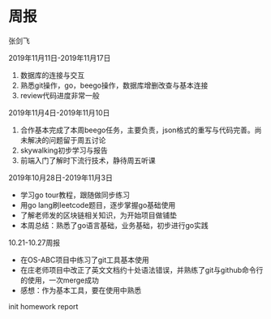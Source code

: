 # 周报

张剑飞

2019年11月11日-2019年11月17日

1. 数据库的连接与交互
2. 熟悉git操作，go，beego操作，数据库增删改查与基本连接
3. review代码进度非常一般

2019年11月4日-2019年11月10日

1. 合作基本完成了本周beego任务，主要负责，json格式的重写与代码完善。尚未解决的问题留于周五讨论
2. skywalking初步学习与报告
3. 前端入门了解时下流行技术，静待周五听课

2019年10月28日-2019年11月3日

+ 学习go tour教程，跟随做同步练习
+ 用go lang刷leetcode题目，逐步掌握go基础使用
+ 了解老师发的区块链相关知识，为开始项目做铺垫
+ 本周总结：熟悉了go语言基础，业务基础，初步进行go实践

10.21-10.27周报 

+ 在OS-ABC项目中练习了git工具基本使用
+ 在庄老师项目中改正了英文文档约十处语法错误，并熟练了git与github命令行的使用，一次merge成功
+ 感想：作为基本工具，要在使用中熟悉

init homework report 